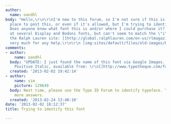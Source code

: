 ```yaml
---
author:
  name: oandhl
body: "Hello,\r\n\r\nI'm new to this forum, so I'm not sure if this is the proper
  place to post this, or even if it's allowed, but I'm trying to identify a font.
  Does anyone know what font this is and/or where I could purchase it? I've looked
  at several Display and Bodoni fonts, but can't seem to match the \"i\". It's from
  the Ralph Lauren site: [[http://global.ralphlauren.com/en-us/rlmagazine/editorial/hol12/Pages/KiernanShipka.aspx?ab=int_010313_BABYLP_WIDGET_RLMAGAZINE_MEETKIERNANSHIPKA_EXPLORENOW]]\r\n\r\nThanks
  very much for any help.\r\n\r\n [img:sites/default/files/old-images/RLpic_5559.jpg]"
comments:
- author:
    name: oandhl
  body: "UPDATE: I just found the name of this font via Google Images. It's Karloff
    Positive Italic, available from: \r\n[[http://www.typotheque.com/fonts/karloff_positive]]"
  created: '2013-02-02 19:42:14'
- author:
    name: sim
    picture: 129649
  body: Next time, please use the Type ID Forum to identify typeface. You will get
    more answers.
  created: '2013-02-24 13:40:10'
date: '2013-02-02 18:12:37'
title: Trying to identify this font

---
```


